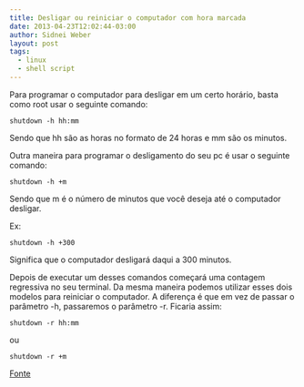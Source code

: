 ```yaml
---
title: Desligar ou reiniciar o computador com hora marcada
date: 2013-04-23T12:02:44-03:00
author: Sidnei Weber
layout: post
tags:
  - linux
  - shell script
---
```

Para programar o computador para desligar em um certo horário, basta como root usar o seguinte comando:

```shell
shutdown -h hh:mm
```

Sendo que hh são as horas no formato de 24 horas e mm são os minutos.

Outra maneira para programar o desligamento do seu pc é usar o seguinte comando:

```shell
shutdown -h +m
```

Sendo que m é o número de minutos que você deseja até o computador desligar.

Ex:

```shell
shutdown -h +300
```

Significa que o computador desligará daqui a 300 minutos.

Depois de executar um desses comandos começará uma contagem regressiva no seu terminal. Da mesma maneira podemos utilizar esses dois modelos para reiniciar o computador. A diferença é que em vez de passar o parâmetro -h, passaremos o parâmetro -r. Ficaria assim:

```shell
shutdown -r hh:mm
```
ou
```shell
shutdown -r +m
```

[Fonte](http://www.vivaolinux.com.br/dica/Desligar-ou-reiniciar-o-computador-com-hora-marcada)